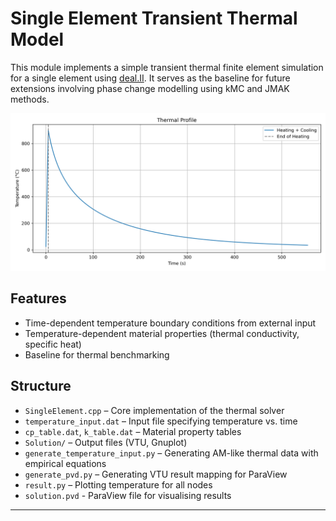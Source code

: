 # Single Element Transient Thermal Model

This module implements a simple transient thermal finite element simulation for a single element using [deal.II](https://dealii.org/). It serves as the baseline for future extensions involving phase change modelling using kMC and JMAK methods.

![Temperature Profile](./temperature_profile.png)

## Features

- Time-dependent temperature boundary conditions from external input  
- Temperature-dependent material properties (thermal conductivity, specific heat)  
- Baseline for thermal benchmarking  

## Structure

- `SingleElement.cpp` – Core implementation of the thermal solver  
- `temperature_input.dat` – Input file specifying temperature vs. time  
- `cp_table.dat`, `k_table.dat` – Material property tables  
- `Solution/` – Output files (VTU, Gnuplot)  
- `generate_temperature_input.py` – Generating AM-like thermal data with empirical equations  
- `generate_pvd.py` – Generating VTU result mapping for ParaView  
- `result.py` – Plotting temperature for all nodes  
- `solution.pvd` - ParaView file for visualising results

---
